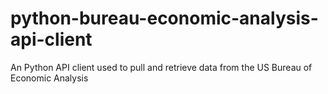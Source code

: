 # python-bureau-economic-analysis-api-client
An Python API client used to pull and retrieve data from the US Bureau of Economic Analysis
